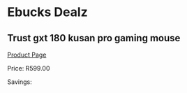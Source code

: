 
# Ebucks Dealz
## Trust gxt 180 kusan pro gaming mouse
[Product Page](https://www.ebucks.com/web/shop/productSelected.do?prodId=1203339096&catId=365757697)

Price: R599.00

Savings: 


	
